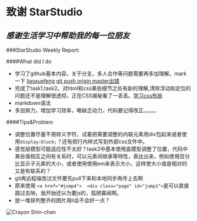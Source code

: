致谢 StarStudio
==========
*感谢生活学习中帮助我的每一位朋友*
--------
###StarStudio Weekly Report:

####What did I do
* 学习了github基本内容，关于分支，多人合作等问题需要再多加理解。mark一下 [liaoxuefeng](http://www.liaoxuefeng.com/wiki/0013739516305929606dd18361248578c67b8067c8c017b000) [git push origin master出错](http://www.crifan.com/git_github_git_push_origin_master_error_failed_to_push_some_refs_to/)
* 完成了task1,task2。对html和css某些细节之处有新的理解,清除浮动和定位的问题还不是理解很透彻，正在CSS揭秘看了一丢丢。[学习css布局](http://zh.learnlayout.com/flexbox.html)
* markdown语法
* 多加努力，增加学习效率，略缺乏动力，代码要记得改正。。。。。

####Tips&Problem
* 调整位置尽量不用转义字符，试着把需要调整的内联元素用div包起来或者使用`display:block;`？还有把行内样式写到外部css文件中。
* 感觉层模型可能适应性不太好？task2中基本使用盒模型调整了位置，代码中某些值相互之间有关系时，可以元素间继承等特性，表达出来，例如使用百分比显示子元素的大小，或者使用使用em来表示大小，这样使大小值是相对的又是有联系的？
* git再远程端改过文件要先pull下来和本地同步再传上去啊
* 原来使用 `<a href="#jump4">  <div class="page" id="jump1">`是可以直接跳过去呐，我开始还以为要js的，孤陋寡闻啊。
* 放一堆排列整齐的图片用li会不会好一点？

![Crayon Shin-chan](http://img3.duitang.com/uploads/item/201510/31/20151031104733_dxQKz.thumb.700_0.png)
